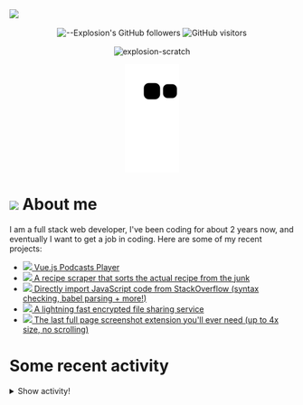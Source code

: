 <picture>
  <source media="(prefers-color-scheme: dark)" srcset="https://user-images.githubusercontent.com/61319150/169753065-1659a66c-faf9-4e8f-b065-b42205df4952.png">
  <img src="https://user-images.githubusercontent.com/61319150/169753029-4ebc7808-4c64-4203-a880-02b38084cca4.png">
</picture>

<div align=center>
  
![--Explosion's GitHub followers](https://img.shields.io/github/followers/Explosion-Scratch?color=00bbbb&style=for-the-badge&logo=github&logoColor=fff) 
![GitHub visitors](https://visitor-badge-reloaded.herokuapp.com/badge?page_id=explosion-scratch.visitor.badge.reloaded&color=00bbbb&style=for-the-badge&logo=github)

</div>

<p align=center><img align="center" src="https://github-readme-streak-stats.herokuapp.com/?user=explosion-scratch&" alt="explosion-scratch" /></p>
<p align=center><img align="center" src="https://raw.githubusercontent.com/Explosion-Scratch/Explosion-scratch/a407529eda6cf7c81265dae00a6eab19d1597632/github-contribution-grid-snake.svg" /></p>

<h1><img src="https://api.iconify.design/noto-v1:beaming-face-with-smiling-eyes.svg" width="25ch"> About me</h1>
  <p>I am a full stack web developer, I've been coding for about 2 years now, and eventually I want to get a job in coding. Here are some of my recent projects:</p>

  <ul>
     <li><a href="https://github.com/explosion-scratch/podcasts_player"><img src="https://api.iconify.design/noto-v1:musical-notes.svg"> Vue.js Podcasts Player</a></li>
     <li><a href="https://github.com/explosion-scratch/recipes/"><img src="https://api.iconify.design/noto-v1:face-savoring-food.svg"> A recipe scraper that sorts the actual recipe from the junk</a></li>
     <li><a href="https://github.com/explosion-scratch/stackoverflow_import/"><img src="https://api.iconify.design/noto-v1:man-technologist-medium-light-skin-tone.svg"> Directly import JavaScript code from StackOverflow (syntax checking, babel parsing + more!)</a></li>
     <li><a href="https://github.com/explosion-scratch/ondrop/"><img src="https://api.iconify.design/noto-v1:cloud-with-lightning.svg"> A lightning fast encrypted file sharing service</a></li>
     <li><a href="https://github.com/explosion-scratch/screenshot_extension/"><img src="https://api.iconify.design/noto-v1:computer-mouse.svg"> The last full page screenshot extension you'll ever need (up to 4x size, no scrolling)</a></li>
  </ul>
  
  # Some recent activity


<details><summary>Show activity!</summary>
<ul>
<li><p>21 hours, 29 minutes ago – Commented in <a href="https://github.com/ansh/jiffyreader.com/pull/113#issuecomment-1144983124">ansh/jiffyreader.com</a><blockquote> Did you test this to check for chrome API s being undefined without the extension context It s ok to ignore these errors we can use defau </blockquote></p></li>
<li><p>22 hours, 14 minutes ago – Commented in <a href="https://github.com/ansh/jiffyreader.com/pull/102#issuecomment-1144932844">ansh/jiffyreader.com</a><blockquote> Hi Explosion Scratch I created a PR to demo how to generate bookmarklet code based on the latest code 113 Looks nice thanks </blockquote></p></li>
<li><p>22 hours, 14 minutes ago – Commented in <a href="https://github.com/ansh/jiffyreader.com/pull/113#issuecomment-1144932465">ansh/jiffyreader.com</a><blockquote>Did you test this to check for chrome API s being undefined without the extension context </blockquote></p></li>
<li><p>1 day, 10 hours, 33 minutes ago – Commented in <a href="https://github.com/ansh/jiffyreader.com/pull/102#issuecomment-1144342129">ansh/jiffyreader.com</a><blockquote> Explosion Scratch Nice idea but it seems that the previous versions of the code are used and we have made many changes can you also use the late </blockquote></p></li>
<li><p>1 day, 10 hours, 36 minutes ago – Commented in <a href="https://github.com/segler-alex/radiobrowser-api-rust/issues/154#issuecomment-1144340734">segler-alex/radiobrowser-api-rust</a><blockquote>What about using a URL shortener for url_resolved if it is over a certain length I know that is gd has a public no limits no auth api for this</blockquote></p></li>
<li><p>1 day, 13 hours, 18 minutes ago – Commented in <a href="https://github.com/ansh/jiffyreader.com/issues/110#issuecomment-1144241692">ansh/jiffyreader.com</a><blockquote>The extension seems to remove event listeners from all elements that it edits This means that complicated sites will randomly have bugs as you can s </blockquote></p></li>




<li><p>1 day, 13 hours, 43 minutes ago – Commented in <a href="https://github.com/ansh/jiffyreader.com/pull/102#issuecomment-1144224806">ansh/jiffyreader.com</a><blockquote> This looks pretty good to me Thanks for the contribution Explosion Scratch No problemo </blockquote></p></li>
<li><p>1 day, 14 hours, 26 minutes ago – <a href="https://github.com/Explosion-Scratch/tools/commit/9169f76d9796e5ed3f9c03d4ca4adcc1dc7725cb"><code>9169f76</code></a>– Update some stuff (<a href="https://github.com/Explosion-Scratch/tools">Explosion-Scratch/tools</a>)</p></li>
<li><p>1 day, 14 hours, 31 minutes ago – <a href="https://github.com/Explosion-Scratch/tools/commit/be56ad3261fea8a94b6d97b032ca490609704f31"><code>be56ad3</code></a>– Tags to search (<a href="https://github.com/Explosion-Scratch/tools">Explosion-Scratch/tools</a>)</p></li>
<li><p>1 day, 16 hours, 33 minutes ago – <a href="https://github.com/Explosion-Scratch/tools/commit/ced68cddb32bfa3a5838aa19ec2c3ebdef51f90a"><code>ced68cd</code></a>– Update bookmarklets.svelte (<a href="https://github.com/Explosion-Scratch/tools">Explosion-Scratch/tools</a>)</p></li>
<li><p>1 day, 16 hours, 41 minutes ago – <a href="https://github.com/Explosion-Scratch/tools/commit/2f6e9aedd22bb74b853d6c3c87723da11f29f04f"><code>2f6e9ae</code></a>– Hardcode server fallback (<a href="https://github.com/Explosion-Scratch/tools">Explosion-Scratch/tools</a>)</p></li>
<li><p>1 day, 16 hours, 59 minutes ago – Commented in <a href="https://github.com/Bijoujs/Bijou.js/pull/367#issuecomment-1144060797">Bijoujs/Bijou.js</a><blockquote>Thanks </blockquote></p></li>
</ul>
</details>
